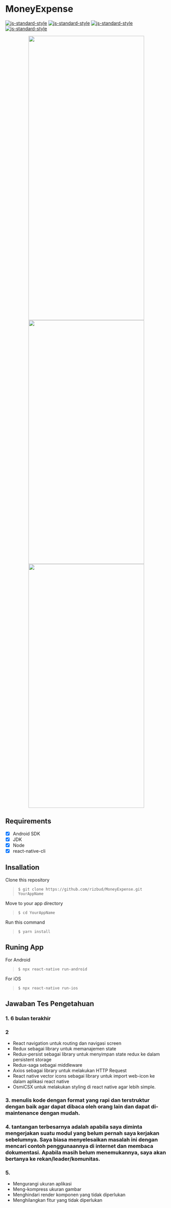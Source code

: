 #  MoneyExpense

[![js-standard-style](https://img.shields.io/badge/react--native-0.63.0-informational.svg?style=flat)](http://reactnative.dev/)
[![js-standard-style](https://img.shields.io/badge/osmicsx-0.5.0-yellow.svg?style=flat)](http://osmicsx.github.io/docs/)
[![js-standard-style](https://img.shields.io/badge/code--style-standard-brightgreen.svg?style=flat)](http://standardjs.com/)
[![js-standard-style](https://img.shields.io/badge/license-MIT-green.svg?style=flat)](http://github.com/rizbud/MoneyExpense/blob/master/LICENSE)

<p align="center">
  <img src="https://i.imgur.com/nJzZZBF.jpg" width="360px" height="886px" /><br/>
  <img src="https://i.imgur.com/syk8EaL.jpg" width="360px" height="760px" />
  <img src="https://i.imgur.com/oqaXAOG.jpg" width="360px" height="760px" />
</p>

## Requirements

- [x] Android SDK
- [x] JDK
- [x] Node
- [x] react-native-cli

## Insallation

Clone this repository
> `$ git clone https://github.com/rizbud/MoneyExpense.git YourAppName`  

Move to your app directory  
> `$ cd YourAppName`  

Run this command  
> `$ yarn install`  

## Runing App

For Android  
>`$ npx react-native run-android`  

For iOS  
>`$ npx react-native run-ios`  

## Jawaban Tes Pengetahuan

### 1. 6 bulan terakhir
### 2
- React navigation untuk routing dan navigasi screen
- Redux sebagai library untuk memanajemen state
- Redux-persist sebagai library untuk menyimpan state redux ke dalam persistent storage
- Redux-saga sebagai middleware
- Axios  sebagai library untuk melakukan HTTP Request
- React native vector icons sebagai library untuk import web-icon ke dalam aplikasi react native
- OsmiCSX untuk melakukan styling di react native agar lebih simple.

### 3. menulis kode dengan format yang rapi dan terstruktur dengan baik agar dapat dibaca oleh orang lain dan dapat di-maintenance dengan mudah.

### 4. tantangan terbesarnya adalah apabila saya diminta mengerjakan suatu modul yang belum pernah saya kerjakan sebelumnya. Saya biasa menyelesaikan masalah ini dengan mencari contoh penggunaannya di internet dan membaca dokumentasi. Apabila masih belum menemukannya, saya akan bertanya ke rekan/leader/komunitas.
  
### 5.
- Mengurangi ukuran aplikasi 
- Meng-kompress ukuran gambar
- Menghindari render komponen yang tidak diperlukan
- Menghilangkan fitur yang tidak diperlukan
